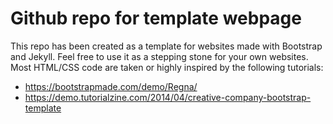 # Github repo for template webpage

This repo has been created as a template for websites made with Bootstrap and Jekyll. Feel free to use it as a stepping stone for your own websites.
Most HTML/CSS code are taken or highly inspired by the following tutorials:

* https://bootstrapmade.com/demo/Regna/
* https://demo.tutorialzine.com/2014/04/creative-company-bootstrap-template
